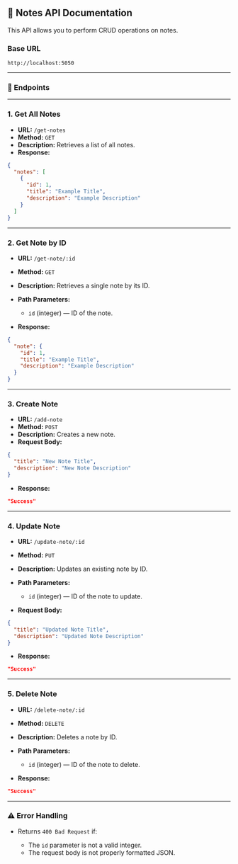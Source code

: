 ﻿## 📝 Notes API Documentation

This API allows you to perform CRUD operations on notes.

### Base URL

```
http://localhost:5050
```

---

### 📌 Endpoints

---

### 1. Get All Notes

* **URL:** `/get-notes`
* **Method:** `GET`
* **Description:** Retrieves a list of all notes.
* **Response:**

```json
{
  "notes": [
    {
      "id": 1,
      "title": "Example Title",
      "description": "Example Description"
    }
  ]
}
```

---

### 2. Get Note by ID

* **URL:** `/get-note/:id`
* **Method:** `GET`
* **Description:** Retrieves a single note by its ID.
* **Path Parameters:**

    * `id` (integer) — ID of the note.
* **Response:**

```json
{
  "note": {
    "id": 1,
    "title": "Example Title",
    "description": "Example Description"
  }
}
```

---

### 3. Create Note

* **URL:** `/add-note`
* **Method:** `POST`
* **Description:** Creates a new note.
* **Request Body:**

```json
{
  "title": "New Note Title",
  "description": "New Note Description"
}
```

* **Response:**

```json
"Success"
```

---

### 4. Update Note

* **URL:** `/update-note/:id`
* **Method:** `PUT`
* **Description:** Updates an existing note by ID.
* **Path Parameters:**

    * `id` (integer) — ID of the note to update.
* **Request Body:**

```json
{
  "title": "Updated Note Title",
  "description": "Updated Note Description"
}
```

* **Response:**

```json
"Success"
```

---

### 5. Delete Note

* **URL:** `/delete-note/:id`
* **Method:** `DELETE`
* **Description:** Deletes a note by ID.
* **Path Parameters:**

    * `id` (integer) — ID of the note to delete.
* **Response:**

```json
"Success"
```

---

### ⚠️ Error Handling

* Returns `400 Bad Request` if:

    * The `id` parameter is not a valid integer.
    * The request body is not properly formatted JSON.
